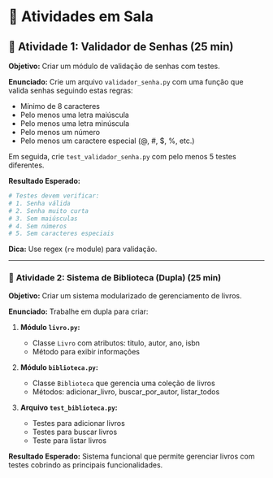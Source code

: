 # 🧪 Atividades em Sala

## 📝 **Atividade 1: Validador de Senhas** (25 min)

**Objetivo:** Criar um módulo de validação de senhas com testes.

**Enunciado:**
Crie um arquivo `validador_senha.py` com uma função que valida senhas seguindo estas regras:

- Mínimo de 8 caracteres
- Pelo menos uma letra maiúscula
- Pelo menos uma letra minúscula
- Pelo menos um número
- Pelo menos um caractere especial (@, #, $, %, etc.)

Em seguida, crie `test_validador_senha.py` com pelo menos 5 testes diferentes.

**Resultado Esperado:**

```python
# Testes devem verificar:
# 1. Senha válida
# 2. Senha muito curta
# 3. Sem maiúsculas
# 4. Sem números
# 5. Sem caracteres especiais
```

**Dica:** Use regex (`re` module) para validação.

---

### 📝 **Atividade 2: Sistema de Biblioteca (Dupla)** (25 min)

**Objetivo:** Criar um sistema modularizado de gerenciamento de livros.

**Enunciado:**
Trabalhe em dupla para criar:

1. **Módulo `livro.py`:**
   - Classe `Livro` com atributos: titulo, autor, ano, isbn
   - Método para exibir informações
   
2. **Módulo `biblioteca.py`:**
   - Classe `Biblioteca` que gerencia uma coleção de livros
   - Métodos: adicionar_livro, buscar_por_autor, listar_todos
   
3. **Arquivo `test_biblioteca.py`:**
   - Testes para adicionar livros
   - Testes para buscar livros
   - Teste para listar livros

**Resultado Esperado:**
Sistema funcional que permite gerenciar livros com testes cobrindo as principais funcionalidades.
